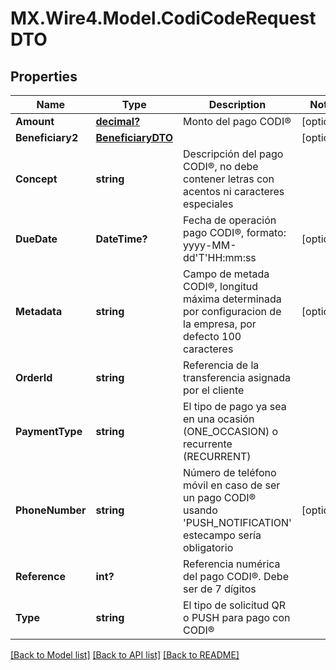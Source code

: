 # MX.Wire4.Model.CodiCodeRequestDTO
## Properties

Name | Type | Description | Notes
------------ | ------------- | ------------- | -------------
**Amount** | [**decimal?**](BigDecimal.md) | Monto del pago CODI® | [optional] 
**Beneficiary2** | [**BeneficiaryDTO**](BeneficiaryDTO.md) |  | [optional] 
**Concept** | **string** | Descripción del pago CODI®, no debe contener letras con acentos ni caracteres especiales | 
**DueDate** | **DateTime?** | Fecha de operación pago CODI®, formato: yyyy-MM-dd&#x27;T&#x27;HH:mm:ss | [optional] 
**Metadata** | **string** | Campo de metada CODI®, longitud máxima determinada por configuracion de la empresa, por defecto 100 caracteres | [optional] 
**OrderId** | **string** | Referencia de la transferencia asignada por el cliente | 
**PaymentType** | **string** | El tipo de pago ya sea en una ocasión (ONE_OCCASION) o recurrente (RECURRENT) | 
**PhoneNumber** | **string** | Número de teléfono móvil en caso de ser un pago CODI® usando &#x27;PUSH_NOTIFICATION&#x27; estecampo sería obligatorio | [optional] 
**Reference** | **int?** | Referencia numérica del pago CODI®. Debe ser de 7 dígitos | 
**Type** | **string** | El tipo de solicitud QR o PUSH para pago con CODI® | 

[[Back to Model list]](../README.md#documentation-for-models) [[Back to API list]](../README.md#documentation-for-api-endpoints) [[Back to README]](../README.md)

